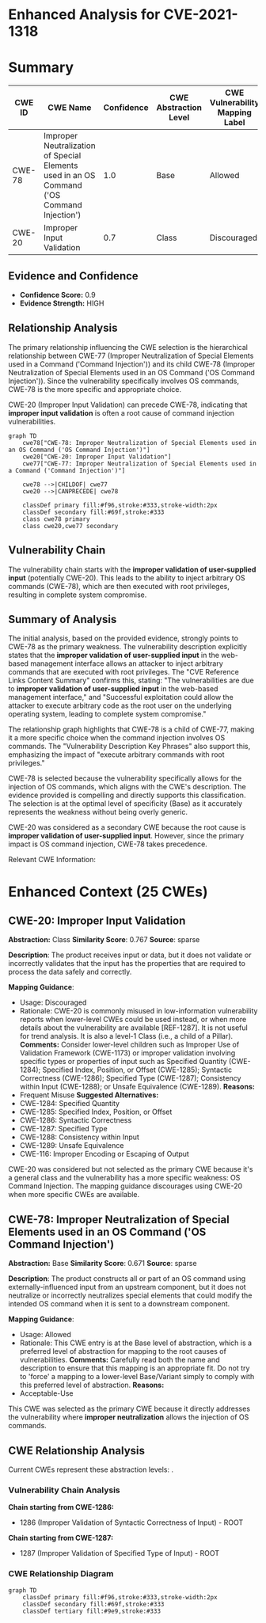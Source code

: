 # Enhanced Analysis for CVE-2021-1318

# Summary
| CWE ID | CWE Name | Confidence | CWE Abstraction Level | CWE Vulnerability Mapping Label | CWE-Vulnerability Mapping Notes |
|---|---|---|---|---|---|
| CWE-78 | Improper Neutralization of Special Elements used in an OS Command ('OS Command Injection') | 1.0 | Base | Allowed | Primary CWE |
| CWE-20 | Improper Input Validation | 0.7 | Class | Discouraged | Secondary Candidate |

## Evidence and Confidence

*   **Confidence Score:** 0.9
*   **Evidence Strength:** HIGH

## Relationship Analysis
The primary relationship influencing the CWE selection is the hierarchical relationship between CWE-77 (Improper Neutralization of Special Elements used in a Command ('Command Injection')) and its child CWE-78 (Improper Neutralization of Special Elements used in an OS Command ('OS Command Injection')). Since the vulnerability specifically involves OS commands, CWE-78 is the more specific and appropriate choice.

CWE-20 (Improper Input Validation) can precede CWE-78, indicating that **improper input validation** is often a root cause of command injection vulnerabilities.

```mermaid
graph TD
    cwe78["CWE-78: Improper Neutralization of Special Elements used in an OS Command ('OS Command Injection')"]
    cwe20["CWE-20: Improper Input Validation"]
    cwe77["CWE-77: Improper Neutralization of Special Elements used in a Command ('Command Injection')"]

    cwe78 -->|CHILDOF| cwe77
    cwe20 -->|CANPRECEDE| cwe78

    classDef primary fill:#f96,stroke:#333,stroke-width:2px
    classDef secondary fill:#69f,stroke:#333
    class cwe78 primary
    class cwe20,cwe77 secondary
```

## Vulnerability Chain
The vulnerability chain starts with the **improper validation of user-supplied input** (potentially CWE-20). This leads to the ability to inject arbitrary OS commands (CWE-78), which are then executed with root privileges, resulting in complete system compromise.

## Summary of Analysis
The initial analysis, based on the provided evidence, strongly points to CWE-78 as the primary weakness. The vulnerability description explicitly states that the **improper validation of user-supplied input** in the web-based management interface allows an attacker to inject arbitrary commands that are executed with root privileges. The "CVE Reference Links Content Summary" confirms this, stating: "The vulnerabilities are due to **improper validation of user-supplied input** in the web-based management interface," and "Successful exploitation could allow the attacker to execute arbitrary code as the root user on the underlying operating system, leading to complete system compromise."

The relationship graph highlights that CWE-78 is a child of CWE-77, making it a more specific choice when the command injection involves OS commands. The "Vulnerability Description Key Phrases" also support this, emphasizing the impact of "execute arbitrary commands with root privileges."

CWE-78 is selected because the vulnerability specifically allows for the injection of OS commands, which aligns with the CWE's description. The evidence provided is compelling and directly supports this classification. The selection is at the optimal level of specificity (Base) as it accurately represents the weakness without being overly generic.

CWE-20 was considered as a secondary CWE because the root cause is **improper validation of user-supplied input**. However, since the primary impact is OS command injection, CWE-78 takes precedence.

Relevant CWE Information:

# Enhanced Context (25 CWEs)

## CWE-20: Improper Input Validation
**Abstraction:** Class
**Similarity Score**: 0.767
**Source**: sparse

**Description**:
The product receives input or data, but it does
        not validate or incorrectly validates that the input has the
        properties that are required to process the data safely and
        correctly.

**Mapping Guidance**:
- Usage: Discouraged
- Rationale: CWE-20 is commonly misused in low-information vulnerability reports when lower-level CWEs could be used instead, or when more details about the vulnerability are available [REF-1287]. It is not useful for trend analysis. It is also a level-1 Class (i.e., a child of a Pillar).
**Comments:** Consider lower-level children such as Improper Use of Validation Framework (CWE-1173) or improper validation involving specific types or properties of input such as Specified Quantity (CWE-1284); Specified Index, Position, or Offset (CWE-1285); Syntactic Correctness (CWE-1286); Specified Type (CWE-1287); Consistency within Input (CWE-1288); or Unsafe Equivalence (CWE-1289).
**Reasons:**
- Frequent Misuse
**Suggested Alternatives:**
- CWE-1284: Specified Quantity
- CWE-1285: Specified Index, Position, or Offset
- CWE-1286: Syntactic Correctness
- CWE-1287: Specified Type
- CWE-1288: Consistency within Input
- CWE-1289: Unsafe Equivalence
- CWE-116: Improper Encoding or Escaping of Output

CWE-20 was considered but not selected as the primary CWE because it's a general class and the vulnerability has a more specific weakness: OS Command Injection. The mapping guidance discourages using CWE-20 when more specific CWEs are available.

## CWE-78: Improper Neutralization of Special Elements used in an OS Command ('OS Command Injection')
**Abstraction:** Base
**Similarity Score**: 0.671
**Source**: sparse

**Description**:
The product constructs all or part of an OS command using externally-influenced input from an upstream component, but it does not neutralize or incorrectly neutralizes special elements that could modify the intended OS command when it is sent to a downstream component.

**Mapping Guidance**:
- Usage: Allowed
- Rationale: This CWE entry is at the Base level of abstraction, which is a preferred level of abstraction for mapping to the root causes of vulnerabilities.
**Comments:** Carefully read both the name and description to ensure that this mapping is an appropriate fit. Do not try to 'force' a mapping to a lower-level Base/Variant simply to comply with this preferred level of abstraction.
**Reasons:**
- Acceptable-Use

This CWE was selected as the primary CWE because it directly addresses the vulnerability where **improper neutralization** allows the injection of OS commands.


## CWE Relationship Analysis

Current CWEs represent these abstraction levels: .


### Vulnerability Chain Analysis

**Chain starting from CWE-1286:**
- 1286 (Improper Validation of Syntactic Correctness of Input) - ROOT


**Chain starting from CWE-1287:**
- 1287 (Improper Validation of Specified Type of Input) - ROOT



### CWE Relationship Diagram

```mermaid
graph TD
    classDef primary fill:#f96,stroke:#333,stroke-width:2px
    classDef secondary fill:#69f,stroke:#333
    classDef tertiary fill:#9e9,stroke:#333
```